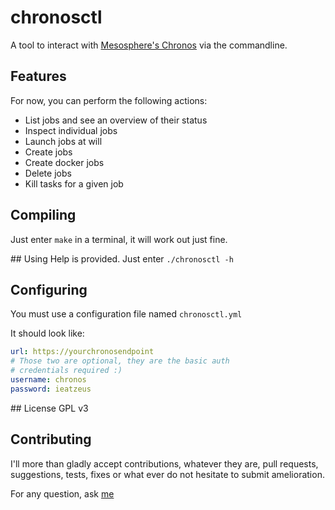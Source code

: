 # chronosctl
A tool to interact with [Mesosphere's Chronos](https://mesos.github.io/chronos/docs/) via the commandline.

## Features
For now, you can perform the following actions:
* List jobs and see an overview of their status
* Inspect individual jobs
* Launch jobs at will
* Create jobs
* Create docker jobs
* Delete jobs
* Kill tasks for a given job

## Compiling
Just enter `make` in a terminal, it will work out just fine.

## Using
Help is provided. Just enter `./chronosctl -h`

## Configuring
You must use a configuration file named `chronosctl.yml`

It should look like:
```yaml
url: https://yourchronosendpoint
# Those two are optional, they are the basic auth
# credentials required :)
username: chronos
password: ieatzeus
```
## License
GPL v3

## Contributing
I'll more than gladly accept contributions, whatever
they are, pull requests, suggestions, tests, fixes or
what ever do not hesitate to submit amelioration.

For any question, ask [me](https://twitter.com/thomas_maurice)
